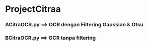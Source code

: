 # ProjectCitraa

### ACitraOCR.py ==> OCR dengan Filtering Gaussian & Otsu
### BCitraOCR.py ==> OCR tanpa filtering
